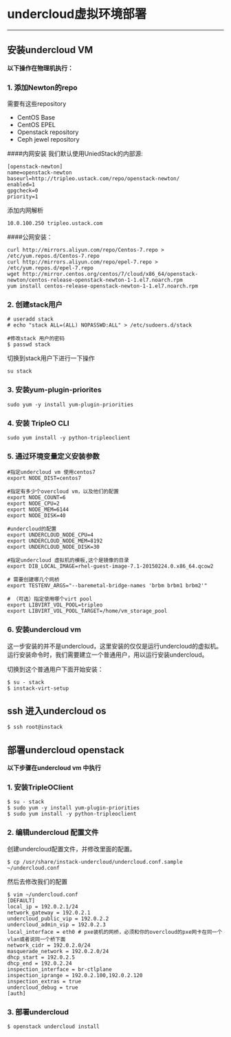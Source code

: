 # undercloud虚拟环境部署

---

## 安装undercloud VM

**以下操作在物理机执行：**

### 1. 添加Newton的repo

需要有这些repository

* CentOS Base
* CentOS EPEL
* Openstack repository
* Ceph jewel repository

####内网安装
我们默认使用UniedStack的内部源:

```
[openstack-newton]
name=openstack-newton
baseurl=http://tripleo.ustack.com/repo/openstack-newton/
enabled=1
gpgcheck=0
priority=1
```

添加内网解析

```
10.0.100.250 tripleo.ustack.com
```

####公网安装：
```
curl http://mirrors.aliyun.com/repo/Centos-7.repo > /etc/yum.repos.d/Centos-7.repo
curl http://mirrors.aliyun.com/repo/epel-7.repo > /etc/yum.repos.d/epel-7.repo
wget http://mirror.centos.org/centos/7/cloud/x86_64/openstack-newton/centos-release-openstack-newton-1-1.el7.noarch.rpm
yum install centos-release-openstack-newton-1-1.el7.noarch.rpm
```

### 2. 创建stack用户
```
# useradd stack
# echo "stack ALL=(ALL) NOPASSWD:ALL" > /etc/sudoers.d/stack

#修改stack 用户的密码
$ passwd stack
```

切换到stack用户下进行一下操作
```
su stack
```

### 3. 安装yum-plugin-priorites

```
sudo yum -y install yum-plugin-priorities
```

### 4. 安装 TripleO CLI

```
sudo yum install -y python-tripleoclient
```

### 5. 通过环境变量定义安装参数

```vim
#指定undercloud vm 使用centos7
export NODE_DIST=centos7

#指定有多少个overcloud vm，以及他们的配置
export NODE_COUNT=6
export NODE_CPU=2
export NODE_MEM=6144
export NODE_DISK=40

#undercloud的配置
export UNDERCLOUD_NODE_CPU=4
export UNDERCLOUD_NODE_MEM=8192
export UNDERCLOUD_NODE_DISK=30

#指定undercloud 虚拟机的模板,这个是镜像的目录
export DIB_LOCAL_IMAGE=rhel-guest-image-7.1-20150224.0.x86_64.qcow2

# 需要创建哪几个网桥
export TESTENV_ARGS="--baremetal-bridge-names 'brbm brbm1 brbm2'"

# （可选）指定使用哪个virt pool 
export LIBVIRT_VOL_POOL=tripleo
export LIBVIRT_VOL_POOL_TARGET=/home/vm_storage_pool
```

### 6. 安装undercloud vm

这一步安装的并不是undercloud，这里安装的仅仅是运行undercloud的虚拟机。运行安装命令时，我们需要建立一个普通用户，用以运行安装undercloud。


切换到这个普通用户下面开始安装：

```
$ su - stack
$ instack-virt-setup
```

## ssh 进入undercloud os

```
$ ssh root@instack
```

## 部署undercloud openstack

**以下步骤在undercloud vm 中执行**

### 1. 安装TripleOClient

```
$ su - stack
$ sudo yum -y install yum-plugin-priorities
$ sudo yum install -y python-tripleoclient
```

### 2. 编辑undercloud 配置文件

创建undercloud配置文件，并修改里面的配置。

```
$ cp /usr/share/instack-undercloud/undercloud.conf.sample ~/undercloud.conf
```

然后去修改我们的配置

```
$ vim ~/undercloud.conf
[DEFAULT]
local_ip = 192.0.2.1/24
network_gateway = 192.0.2.1
undercloud_public_vip = 192.0.2.2
undercloud_admin_vip = 192.0.2.3
local_interface = eth0 # pxe装机的网桥，必须和你的overcloud的pxe网卡在同一个vlan或者说同一个桥下面
network_cidr = 192.0.2.0/24
masquerade_network = 192.0.2.0/24
dhcp_start = 192.0.2.5
dhcp_end = 192.0.2.24
inspection_interface = br-ctlplane
inspection_iprange = 192.0.2.100,192.0.2.120
inspection_extras = true
undercloud_debug = true
[auth]
```

### 3. 部署undercloud

```
$ openstack undercloud install
```



